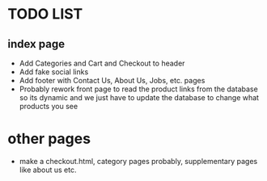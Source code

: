 # TODO LIST

## index page
* Add Categories and Cart and Checkout to header
* Add fake social links
* Add footer with Contact Us, About Us, Jobs, etc. pages
* Probably rework front page to read the product links from the database so its dynamic and we just have to update the database to change what products you see

# other pages
* make a checkout.html, category pages probably, supplementary pages like about us etc.

